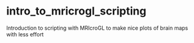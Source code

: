 # intro_to_mricrogl_scripting
Introduction to scripting with MRIcroGL to make nice plots of brain maps with less effort
